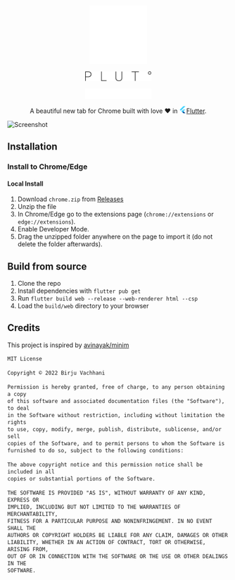 <p align="center"> <img src="logo_animated.svg" width="132px" height="132px" /></p>
<p align="center"> <img alt="android" width="150px" src="./screenshots/ic_text_logo_light.png#gh-light-mode-only" /> </p>
<p align="center"> <img alt="android" width="150px" src="./screenshots/ic_text_logo_dark.png#gh-dark-mode-only"/> </p>

<p align="center">A beautiful new tab for Chrome built with love ❤️ in <img src="flutter.png" /><a href="https://flutter.dev/">Flutter</a>.</p>


![Screenshot](screenshots/banner.png)

## Installation

### Install to Chrome/Edge

#### Local Install

1. Download `chrome.zip` from [Releases](https://github.com/birjuvachhani/pluto/releases)
2. Unzip the file
3. In Chrome/Edge go to the extensions page (`chrome://extensions` or `edge://extensions`).
4. Enable Developer Mode.
5. Drag the unzipped folder anywhere on the page to import it (do not delete the folder afterwards).

## Build from source

1. Clone the repo
2. Install dependencies with `flutter pub get`
3. Run `flutter build web --release --web-renderer html --csp`
4. Load the `build/web` directory to your browser

## Credits

This project is inspired by [avinayak/minim](https://github.com/avinayak/minim)

```
MIT License

Copyright © 2022 Birju Vachhani

Permission is hereby granted, free of charge, to any person obtaining a copy
of this software and associated documentation files (the "Software"), to deal
in the Software without restriction, including without limitation the rights
to use, copy, modify, merge, publish, distribute, sublicense, and/or sell
copies of the Software, and to permit persons to whom the Software is
furnished to do so, subject to the following conditions:

The above copyright notice and this permission notice shall be included in all
copies or substantial portions of the Software.

THE SOFTWARE IS PROVIDED "AS IS", WITHOUT WARRANTY OF ANY KIND, EXPRESS OR
IMPLIED, INCLUDING BUT NOT LIMITED TO THE WARRANTIES OF MERCHANTABILITY,
FITNESS FOR A PARTICULAR PURPOSE AND NONINFRINGEMENT. IN NO EVENT SHALL THE
AUTHORS OR COPYRIGHT HOLDERS BE LIABLE FOR ANY CLAIM, DAMAGES OR OTHER
LIABILITY, WHETHER IN AN ACTION OF CONTRACT, TORT OR OTHERWISE, ARISING FROM,
OUT OF OR IN CONNECTION WITH THE SOFTWARE OR THE USE OR OTHER DEALINGS IN THE
SOFTWARE.
```

